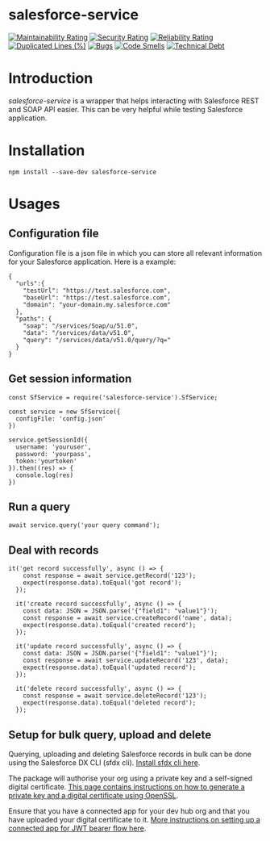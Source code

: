 # salesforce-service

[![Maintainability Rating](https://sonarcloud.io/api/project_badges/measure?project=thleqel_salesforce-service&metric=sqale_rating)](https://sonarcloud.io/dashboard?id=thleqel_salesforce-service)
[![Security Rating](https://sonarcloud.io/api/project_badges/measure?project=thleqel_salesforce-service&metric=security_rating)](https://sonarcloud.io/dashboard?id=thleqel_salesforce-service)
[![Reliability Rating](https://sonarcloud.io/api/project_badges/measure?project=thleqel_salesforce-service&metric=reliability_rating)](https://sonarcloud.io/dashboard?id=thleqel_salesforce-service)
[![Duplicated Lines (%)](https://sonarcloud.io/api/project_badges/measure?project=thleqel_salesforce-service&metric=duplicated_lines_density)](https://sonarcloud.io/dashboard?id=thleqel_salesforce-service)
[![Bugs](https://sonarcloud.io/api/project_badges/measure?project=thleqel_salesforce-service&metric=bugs)](https://sonarcloud.io/dashboard?id=thleqel_salesforce-service)
[![Code Smells](https://sonarcloud.io/api/project_badges/measure?project=thleqel_salesforce-service&metric=code_smells)](https://sonarcloud.io/dashboard?id=thleqel_salesforce-service)
[![Technical Debt](https://sonarcloud.io/api/project_badges/measure?project=thleqel_salesforce-service&metric=sqale_index)](https://sonarcloud.io/dashboard?id=thleqel_salesforce-service)

# Introduction

_salesforce-service_ is a wrapper that helps interacting with Salesforce REST and SOAP API easier. This can be very helpful while testing Salesforce application.

# Installation

```
npm install --save-dev salesforce-service
```

# Usages

## Configuration file

Configuration file is a json file in which you can store all relevant information for your Salesforce application. Here is a example:

```
{
  "urls":{
    "testUrl": "https://test.salesforce.com",
    "baseUrl": "https://test.salesforce.com",
    "domain": "your-domain.my.salesforce.com"
  },
  "paths": {
    "soap": "/services/Soap/u/51.0",
    "data": "/services/data/v51.0",
    "query": "/services/data/v51.0/query/?q="
  }
}
```

## Get session information

```
const SfService = require('salesforce-service').SfService;

const service = new SfService({
  configFile: 'config.json'
})

service.getSessionId({
  username: 'youruser',
  password: 'yourpass',
  token:'yourtoken'
}).then((res) => {
  console.log(res)
})
```

## Run a query

```
await service.query('your query command');
```

## Deal with records

```
it('get record successfully', async () => {
    const response = await service.getRecord('123');
    expect(response.data).toEqual('got record');
  });

  it('create record successfully', async () => {
    const data: JSON = JSON.parse('{"field1": "value1"}');
    const response = await service.createRecord('name', data);
    expect(response.data).toEqual('created record');
  });

  it('update record successfully', async () => {
    const data: JSON = JSON.parse('{"field1": "value1"}');
    const response = await service.updateRecord('123', data);
    expect(response.data).toEqual('updated record');
  });

  it('delete record successfully', async () => {
    const response = await service.deleteRecord('123');
    expect(response.data).toEqual('deleted record');
  });
```

## Setup for bulk query, upload and delete

Querying, uploading and deleting Salesforce records in bulk can be done using the Salesforce DX CLI (sfdx cli). [Install sfdx cli here](https://developer.salesforce.com/docs/atlas.en-us.sfdx_setup.meta/sfdx_setup/sfdx_setup_install_cli.htm).

The package will authorise your org using a private key and a self-signed digital certificate. [This page contains instructions on how to generate a private key and a digital certificate using OpenSSL](https://developer.salesforce.com/docs/atlas.en-us.sfdx_dev.meta/sfdx_dev/sfdx_dev_auth_key_and_cert.htm).

Ensure that you have a connected app for your dev hub org and that you have uploaded your digital certificate to it. [More instructions on setting up a connected app for JWT bearer flow here](https://developer.salesforce.com/docs/atlas.en-us.sfdx_dev.meta/sfdx_dev/sfdx_dev_auth_connected_app.htm).
